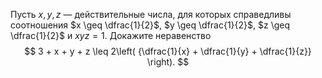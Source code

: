 Пусть $x,y,z$ — действительные числа, для которых справедливы соотношения $x \geq \dfrac{1}{2}$, $y \geq \dfrac{1}{2}$, $z \geq \dfrac{1}{2}$ и  $xyz=1$. Докажите неравенство 
 $$ 
3 + x + y + z \leq 2\left( {\dfrac{1}{x} + \dfrac{1}{y} + \dfrac{1}{z}} \right).
 $$ 